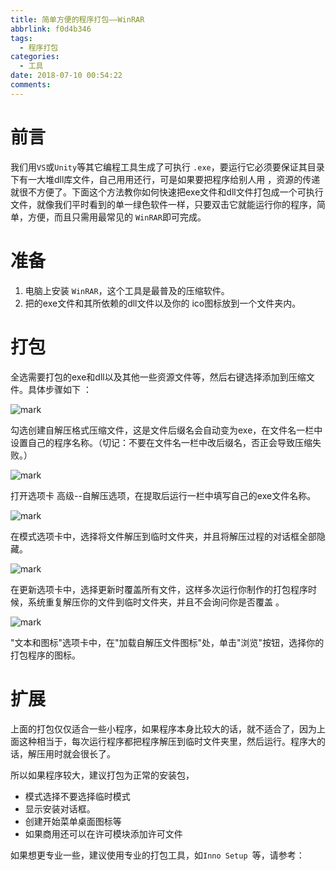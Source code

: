 ```yaml
---
title: 简单方便的程序打包——WinRAR
abbrlink: f0d4b346
tags:
  - 程序打包
categories:
  - 工具
date: 2018-07-10 00:54:22
comments:
---
```


# 前言

我们用`VS`或`Unity`等其它编程工具生成了可执行 `.exe`，要运行它必须要保证其目录下有一大堆dll库文件，自己用用还行，可是如果要把程序给别人用 ，资源的传递就很不方便了。下面这个方法教你如何快速把exe文件和dll文件打包成一个可执行文件，就像我们平时看到的单一绿色软件一样，只要双击它就能运行你的程序，简单，方便，而且只需用最常见的 `WinRAR`即可完成。 

# 准备

1. 电脑上安装 `WinRAR`，这个工具是最普及的压缩软件。
2. 把的exe文件和其所依赖的dll文件以及你的 ico图标放到一个文件夹内。

# 打包

全选需要打包的exe和dll以及其他一些资源文件等，然后右键选择添加到压缩文件。具体步骤如下 ：

![mark](http://p3goxj4ar.bkt.clouddn.com/blog/180723/cJFAJCDE67.png?imageslim)

勾选创建自解压格式压缩文件，这是文件后缀名会自动变为exe，在文件名一栏中设置自己的程序名称。（切记：不要在文件名一栏中改后缀名，否正会导致压缩失败。） 

![mark](http://p3goxj4ar.bkt.clouddn.com/blog/180723/h5BJBlclmJ.png?imageslim)

打开选项卡 高级--自解压选项，在提取后运行一栏中填写自己的exe文件名称。

![mark](http://p3goxj4ar.bkt.clouddn.com/blog/180723/L3jK2Jk2kl.png?imageslim)

在模式选项卡中，选择将文件解压到临时文件夹，并且将解压过程的对话框全部隐藏。

![mark](http://p3goxj4ar.bkt.clouddn.com/blog/180723/Ahj2al1e0h.png?imageslim)

在更新选项卡中，选择更新时覆盖所有文件，这样多次运行你制作的打包程序时候，系统重复解压你的文件到临时文件夹，并且不会询问你是否覆盖 。 

![mark](http://p3goxj4ar.bkt.clouddn.com/blog/180723/e239L774KB.png?imageslim)

"文本和图标"选项卡中，在"加载自解压文件图标"处，单击"浏览"按钮，选择你的打包程序的图标。 

# 扩展

上面的打包仅仅适合一些小程序，如果程序本身比较大的话，就不适合了，因为上面这种相当于，每次运行程序都把程序解压到临时文件夹里，然后运行。程序大的话，解压用时就会很长了。

所以如果程序较大，建议打包为正常的安装包，

* 模式选择不要选择临时模式
* 显示安装对话框。
* 创建开始菜单桌面图标等
* 如果商用还可以在许可模块添加许可文件



如果想更专业一些，建议使用专业的打包工具，如`Inno Setup `等，请参考：